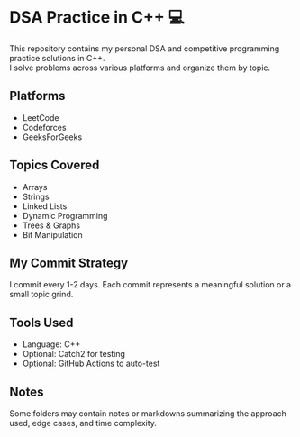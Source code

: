 # DSA Practice in C++ 💻

This repository contains my personal DSA and competitive programming practice solutions in C++.  
I solve problems across various platforms and organize them by topic.

## Platforms
- LeetCode
- Codeforces
- GeeksForGeeks

## Topics Covered
- Arrays
- Strings
- Linked Lists
- Dynamic Programming
- Trees & Graphs
- Bit Manipulation

## My Commit Strategy
I commit every 1-2 days. Each commit represents a meaningful solution or a small topic grind.

## Tools Used
- Language: C++
- Optional: Catch2 for testing
- Optional: GitHub Actions to auto-test

## Notes
Some folders may contain notes or markdowns summarizing the approach used, edge cases, and time complexity.
